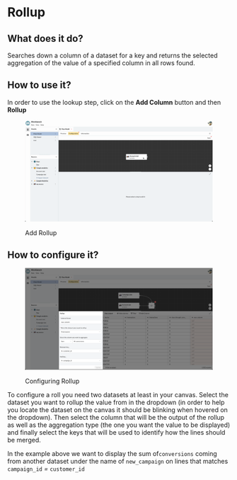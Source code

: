 # Rollup

## What does it do?

Searches down a column of a dataset for a key and returns the selected aggregation of the value of a specified column in all rows found.

## How to use it?

In order to use the lookup step, click on the **Add Column** button and then **Rollup**&#x20;

<figure><img src="../../../../../.gitbook/assets/Screen Cast 2022-09-08 at 6.32.11 PM.gif" alt=""><figcaption><p>Add Rollup</p></figcaption></figure>

## How to configure it?

<figure><img src="../../../../../.gitbook/assets/image (1) (2).png" alt=""><figcaption><p>Configuring Rollup</p></figcaption></figure>

To configure a roll you need two datasets at least in your canvas. Select the dataset you want to rollup the value from in the dropdown (in order to help you locate the dataset on the canvas it should be blinking when hovered on the dropdown). Then select the column that will be the output of the rollup as well as the aggregation type (the one you want the value to be displayed) and finally select the keys that will be used to identify how the lines should be merged.

In the example above we want to display the sum of`conversions`  coming from another dataset under the name of  `new_campaign` on lines that matches `campaign_id` _=_ `customer_id`
